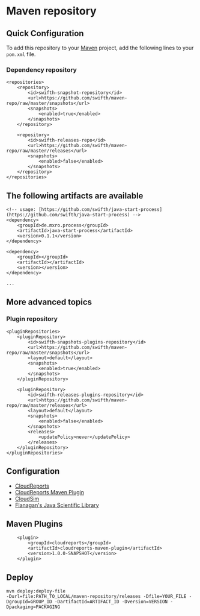 Maven repository
================

Quick Configuration
-------------

To add this repository to your [Maven][maven] project, add the following lines to your `pom.xml` file.

### Dependency repository

	<repositories>
		<repository>
			<id>swifth-snapshot-repository</id>
			<url>https://github.com/swifth/maven-repo/raw/master/snapshots</url>
			<snapshots>
				<enabled>true</enabled>
			</snapshots>
		</repository>

		<repository>
			<id>swifth-releases-repo</id>
			<url>https://github.com/swifth/maven-repo/raw/master/releases</url>
			<snapshots>
				<enabled>false</enabled>
			</snapshots>
		</repository>
	</repositories>
	

The following artifacts are available
-------------
	<!-- usage: [https://github.com/swifth/java-start-process](https://github.com/swifth/java-start-process) -->
	<dependency>
		<groupId>de.mxro.process</groupId>
		<artifactId>java-start-process</artifactId>
		<version>0.1.1</version>				
	</dependency>

	<dependency>
		<groupId></groupId>
		<artifactId></artifactId>
		<version></version>	
	</dependency>
	
	...


## More advanced topics
						
### Plugin repository

	<pluginRepositories>
		<pluginRepository>
			<id>swifth-snapshots-plugins-repository</id>
			<url>https://github.com/swifth/maven-repo/raw/master/snapshots</url>
			<layout>default</layout>
			<snapshots>
				<enabled>true</enabled>
			</snapshots>
		</pluginRepository>

		<pluginRepository>
			<id>swifth-releases-plugins-repository</id>
			<url>https://github.com/swifth/maven-repo/raw/master/releases</url>
			<layout>default</layout>
			<snapshots>
				<enabled>false</enabled>
			</snapshots>
			<releases>
				<updatePolicy>never</updatePolicy>
			</releases>
		</pluginRepository>
	</pluginRepositories>
	
	
Configuration
-------------

* [CloudReports](https://github.com/thiagotts/CloudReports/)
* [CloudReports Maven Plugin](https://github.com/alessandroleite/cloudreports-maven-plugin)
* [CloudSim](http://www.cloudbus.org/cloudsim/)
* [Flanagan's Java Scientific Library](http://www.ee.ucl.ac.uk/~mflanaga/java/)


Maven Plugins
-------------
		<plugin>
			<groupId>cloudreports</groupId>
			<artifactId>cloudreports-maven-plugin</artifactId>
			<version>1.0.0-SNAPSHOT</version>		
		</plugin>
			
Deploy
-------------

```
mvn deploy:deploy-file
-Durl=file:PATH_TO_LOCAL/maven-repository/releases -Dfile=YOUR_FILE -DgroupId=GROUP_ID -DartifactId=ARTIFACT_ID -Dversion=VERSION -Dpackaging=PACKAGING
```
[maven on github]:https://github.com/alessandroleite/maven-repository/blob/master/README.md			
[maven]:http://maven.apache.org/			
[cloudreports]:https://github.com/thiagotts/CloudReports/
[cloudreports-maven-plugin]:https://github.com/alessandroleite/cloudreports-maven-plugin
[cloudsim]:http://www.cloudbus.org/cloudsim/
[flanagan]:http://www.ee.ucl.ac.uk/~mflanaga/java/

